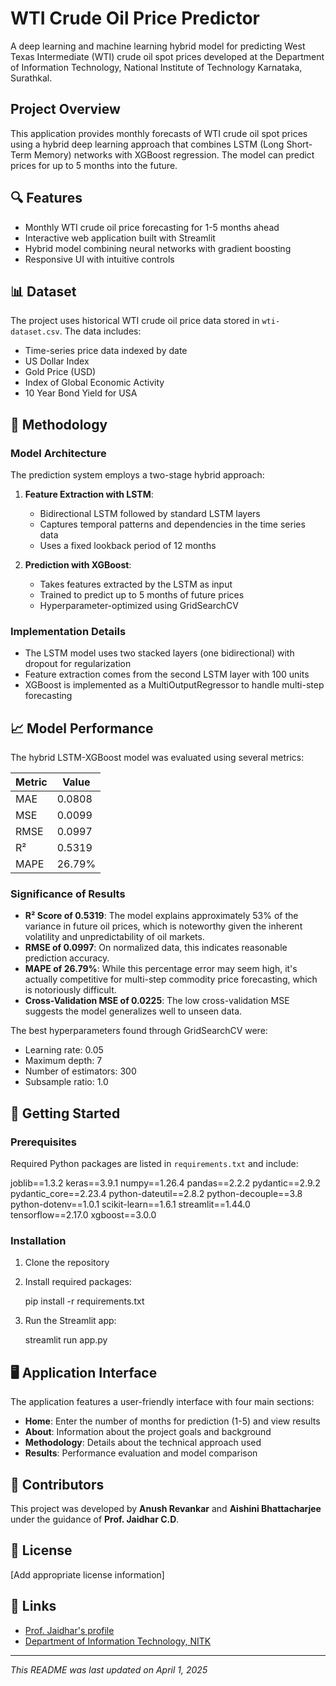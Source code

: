 # WTI Crude Oil Price Predictor

A deep learning and machine learning hybrid model for predicting West Texas Intermediate (WTI) crude oil spot prices developed at the Department of Information Technology, National Institute of Technology Karnataka, Surathkal.

## Project Overview

This application provides monthly forecasts of WTI crude oil spot prices using a hybrid deep learning approach that combines LSTM (Long Short-Term Memory) networks with XGBoost regression. The model can predict prices for up to 5 months into the future.

## 🔍 Features

- Monthly WTI crude oil price forecasting for 1-5 months ahead
- Interactive web application built with Streamlit
- Hybrid model combining neural networks with gradient boosting
- Responsive UI with intuitive controls

## 📊 Dataset

The project uses historical WTI crude oil price data stored in `wti-dataset.csv`. The data includes:
- Time-series price data indexed by date
- US Dollar Index
- Gold Price (USD)
- Index of Global Economic Activity
- 10 Year Bond Yield for USA

## 🧠 Methodology

### Model Architecture

The prediction system employs a two-stage hybrid approach:

1. **Feature Extraction with LSTM**: 
   - Bidirectional LSTM followed by standard LSTM layers
   - Captures temporal patterns and dependencies in the time series data
   - Uses a fixed lookback period of 12 months

2. **Prediction with XGBoost**:
   - Takes features extracted by the LSTM as input
   - Trained to predict up to 5 months of future prices
   - Hyperparameter-optimized using GridSearchCV

### Implementation Details

- The LSTM model uses two stacked layers (one bidirectional) with dropout for regularization
- Feature extraction comes from the second LSTM layer with 100 units
- XGBoost is implemented as a MultiOutputRegressor to handle multi-step forecasting

## 📈 Model Performance

The hybrid LSTM-XGBoost model was evaluated using several metrics:

| Metric | Value |
|--------|-------|
| MAE    | 0.0808 |
| MSE    | 0.0099 |
| RMSE   | 0.0997 |
| R²     | 0.5319 |
| MAPE   | 26.79% |

### Significance of Results

- **R² Score of 0.5319**: The model explains approximately 53% of the variance in future oil prices, which is noteworthy given the inherent volatility and unpredictability of oil markets.
- **RMSE of 0.0997**: On normalized data, this indicates reasonable prediction accuracy.
- **MAPE of 26.79%**: While this percentage error may seem high, it's actually competitive for multi-step commodity price forecasting, which is notoriously difficult.
- **Cross-Validation MSE of 0.0225**: The low cross-validation MSE suggests the model generalizes well to unseen data.

The best hyperparameters found through GridSearchCV were:
- Learning rate: 0.05
- Maximum depth: 7
- Number of estimators: 300
- Subsample ratio: 1.0

## 🚀 Getting Started

### Prerequisites

Required Python packages are listed in `requirements.txt` and include:


joblib==1.3.2
keras==3.9.1
numpy==1.26.4
pandas==2.2.2
pydantic==2.9.2
pydantic_core==2.23.4
python-dateutil==2.8.2
python-decouple==3.8
python-dotenv==1.0.1
scikit-learn==1.6.1
streamlit==1.44.0
tensorflow==2.17.0
xgboost==3.0.0


### Installation

1. Clone the repository
2. Install required packages:
   
   pip install -r requirements.txt
   
3. Run the Streamlit app:
   
   streamlit run app.py
   

## 🖥 Application Interface

The application features a user-friendly interface with four main sections:
- **Home**: Enter the number of months for prediction (1-5) and view results
- **About**: Information about the project goals and background
- **Methodology**: Details about the technical approach used
- **Results**: Performance evaluation and model comparison

## 👥 Contributors

This project was developed by **Anush Revankar** and **Aishini Bhattacharjee** under the guidance of **Prof. Jaidhar C.D**.

## 📝 License

[Add appropriate license information]

## 🔗 Links

- [Prof. Jaidhar's profile](https://infotech.nitk.ac.in/faculty/jaidhar-c-d)
- [Department of Information Technology, NITK](https://infotech.nitk.ac.in/)

---

*This README was last updated on April 1, 2025*
